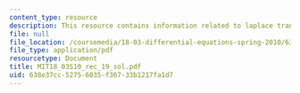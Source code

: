 ```yaml
---
content_type: resource
description: This resource contains information related to laplace transform II.
file: null
file_location: /coursemedia/18-03-differential-equations-spring-2010/638e37cc52756035f36733b1217fa1d7_MIT18_03S10_rec_19_sol.pdf
file_type: application/pdf
resourcetype: Document
title: MIT18_03S10_rec_19_sol.pdf
uid: 638e37cc-5275-6035-f367-33b1217fa1d7
---
```

